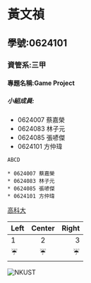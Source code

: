 # 黃文禎

## 學號:0624101

### 資管系:三甲

#### 專題名稱:Game Project

##### 小組成員:
* 0624007 蔡嘉榮
* 0624083 林子元
* 0624085 張喭傑
* 0624101 方仲瑋

`ABCD`
```
* 0624007 蔡嘉榮
* 0624083 林子元
* 0624085 張喭傑
* 0624101 方仲瑋
```
[高科大](https://www.nkust.edu.tw)

| Left | Center | Right |
|:---------|:------------:|------:|
|1|2|3|
|:umbrella:|:umbrella:|:umbrella:|

![NKUST](nkust.png"高科大")
